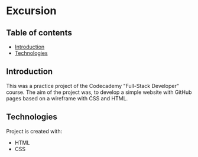
# Excursion

## Table of contents
* [Introduction](#introduction)
* [Technologies](#technologies)


## Introduction

This was a practice project of the Codecademy "Full-Stack Developer" course.
The aim of the project was, to develop a simple website with GitHub pages based on a wireframe with CSS and HTML.

## Technologies
Project is created with:
* HTML
* CSS
